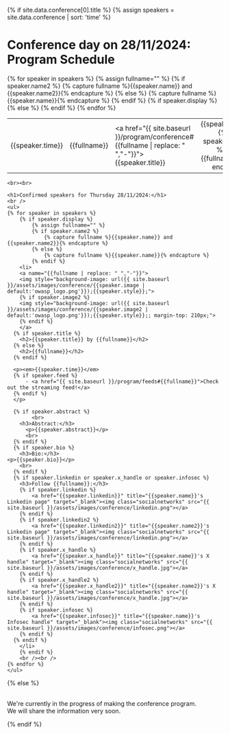 <div class="keynote-full">

{% if site.data.conference[0].title %}
	{% assign speakers = site.data.conference | sort: 'time' %}
	<h1>Conference day on 28/11/2024: Program Schedule</h1>
	<table>
	{% for speaker in speakers %}
		{% assign fullname="" %}
		{% if speaker.name2 %} 
			{% capture fullname %}{{speaker.name}} and {{speaker.name2}}{% endcapture %}
		{% else %}
			{% capture fullname %}{{speaker.name}}{% endcapture %}
		{% endif %}
		<tr>
			<td>{{speaker.time}}</td>
		{% if speaker.display %}
			<td>{{fullname}}</td>
			<td><a href="{{ site.baseurl }}/program/conference#{{fullname | replace: " ","-"}}">{{speaker.title}}</a></td>
		{% else %}
			<td colspan="2" align="center">{{speaker.title}}
			{% if speaker.name %}
				by {{fullname}}
			{% endif %}
			</td>
		{% endif %}
		<td>
		{% if speaker.feed %}
		<a href="{{speaker.feed}}"><img class="youtube" src="{{ site.baseurl }}/assets/images/conference/youtube_social_icon_red.png"></a>
		{% endif %}
		</td>
		</tr>
	{% endfor %}
	</table>

	<br><br>

	<h1>Confirmed speakers for Thursday 28/11/2024:</h1>
	<br />
	<ul>
	{% for speaker in speakers %}
		{% if speaker.display %}
			{% assign fullname="" %}
			{% if speaker.name2 %} 
				{% capture fullname %}{{speaker.name}} and {{speaker.name2}}{% endcapture %}
			{% else %}
				{% capture fullname %}{{speaker.name}}{% endcapture %}
			{% endif %}
		<li>
        <a name="{{fullname | replace: " ","-"}}">
        <img style="background-image: url({{ site.baseurl }}/assets/images/conference/{{speaker.image | default:'owasp_logo.png'}});{{speaker.style}};">
		{% if speaker.image2 %}
		<img style="background-image: url({{ site.baseurl }}/assets/images/conference/{{speaker.image2 | default:'owasp_logo.png'}});{{speaker.style}};; margin-top: 210px;">
		{% endif %}
		</a>
      {% if speaker.title %}
        <h2>{{speaker.title}} by {{fullname}}</h2>
      {% else %}
        <h2>{{fullname}}</h2>
      {% endif %}

      <p><em>{{speaker.time}}</em>
      {% if speaker.feed %}
          - <a href="{{ site.baseurl }}/program/feeds#{{fullname}}">Check out the streaming feed!</a>
      {% endif %}
      </p>

      {% if speaker.abstract %}
			<br>
        <h3>Abstract:</h3>
          <p>{{speaker.abstract}}</p>
          <br>
      {% endif %}
      {% if speaker.bio %}
        <h3>Bio:</h3>
	<p>{{speaker.bio}}</p>
        <br>
      {% endif %}
	  {% if speaker.linkedin or speaker.x_handle or speaker.infosec %}
        <h3>Follow {{fullname}}:</h3>
		{% if speaker.linkedin %}
			<a href="{{speaker.linkedin}}" title="{{speaker.name}}'s Linkedin page" target="_blank"><img class="socialnetworks" src="{{ site.baseurl }}/assets/images/conference/linkedin.png"></a>
		{% endif %}
		{% if speaker.linkedin2 %}
			<a href="{{speaker.linkedin2}}" title="{{speaker.name2}}'s Linkedin page" target="_blank"><img class="socialnetworks" src="{{ site.baseurl }}/assets/images/conference/linkedin.png"></a>
		{% endif %}
		{% if speaker.x_handle %}
			<a href="{{speaker.x_handle}}" title="{{speaker.name}}'s X handle" target="_blank"><img class="socialnetworks" src="{{ site.baseurl }}/assets/images/conference/x_handle.jpg"></a>
		{% endif %}
		{% if speaker.x_handle2 %}
			<a href="{{speaker.x_handle2}}" title="{{speaker.name2}}'s X handle" target="_blank"><img class="socialnetworks" src="{{ site.baseurl }}/assets/images/conference/x_handle.jpg"></a>
		{% endif %}
		{% if speaker.infosec %}
			<a href="{{speaker.infosec}}" title="{{speaker.name}}'s Infosec handle" target="_blank"><img class="socialnetworks" src="{{ site.baseurl }}/assets/images/conference/infosec.png"></a>
		{% endif %}
      {% endif %}
		</li>
		{% endif %}
		<br /><br />
	{% endfor %}
	</ul>
{% else %}
  <p><br>
     We're currently in the progress of making the conference program.<br>
     We will share the information very soon.
  </p>
{% endif %}
</div>
